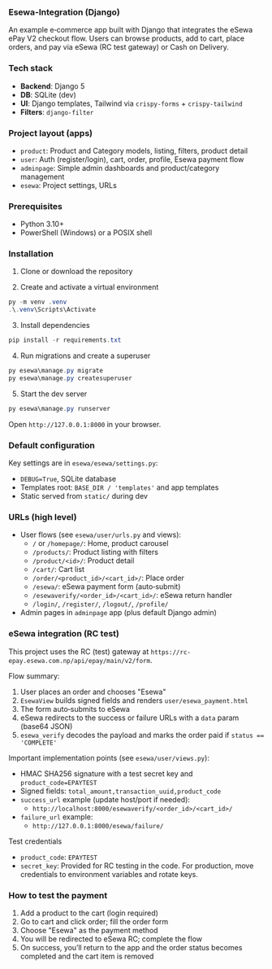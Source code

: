 ### Esewa-Integration (Django)

An example e‑commerce app built with Django that integrates the eSewa ePay V2 checkout flow. Users can browse products, add to cart, place orders, and pay via eSewa (RC test gateway) or Cash on Delivery.

### Tech stack
- **Backend**: Django 5
- **DB**: SQLite (dev)
- **UI**: Django templates, Tailwind via `crispy-forms` + `crispy-tailwind`
- **Filters**: `django-filter`

### Project layout (apps)
- `product`: Product and Category models, listing, filters, product detail
- `user`: Auth (register/login), cart, order, profile, Esewa payment flow
- `adminpage`: Simple admin dashboards and product/category management
- `esewa`: Project settings, URLs

### Prerequisites
- Python 3.10+
- PowerShell (Windows) or a POSIX shell

### Installation
1) Clone or download the repository

2) Create and activate a virtual environment
```powershell
py -m venv .venv
.\.venv\Scripts\Activate
```

3) Install dependencies
```powershell
pip install -r requirements.txt
```

4) Run migrations and create a superuser
```powershell
py esewa\manage.py migrate
py esewa\manage.py createsuperuser
```

5) Start the dev server
```powershell
py esewa\manage.py runserver
```

Open `http://127.0.0.1:8000` in your browser.

### Default configuration
Key settings are in `esewa/esewa/settings.py`:
- `DEBUG=True`, SQLite database
- Templates root: `BASE_DIR / 'templates'` and app templates
- Static served from `static/` during dev

### URLs (high level)
- User flows (see `esewa/user/urls.py` and views):
  - `/` or `/homepage/`: Home, product carousel
  - `/products/`: Product listing with filters
  - `/product/<id>/`: Product detail
  - `/cart/`: Cart list
  - `/order/<product_id>/<cart_id>/`: Place order
  - `/esewa/`: eSewa payment form (auto‑submit)
  - `/esewaverify/<order_id>/<cart_id>/`: eSewa return handler
  - `/login/`, `/register/`, `/logout/`, `/profile/`
- Admin pages in `adminpage` app (plus default Django admin)

### eSewa integration (RC test)
This project uses the RC (test) gateway at `https://rc-epay.esewa.com.np/api/epay/main/v2/form`.

Flow summary:
1) User places an order and chooses "Esewa"
2) `EsewaView` builds signed fields and renders `user/esewa_payment.html`
3) The form auto‑submits to eSewa
4) eSewa redirects to the success or failure URLs with a `data` param (base64 JSON)
5) `esewa_verify` decodes the payload and marks the order paid if `status == 'COMPLETE'`

Important implementation points (see `esewa/user/views.py`):
- HMAC SHA256 signature with a test secret key and `product_code=EPAYTEST`
- Signed fields: `total_amount,transaction_uuid,product_code`
- `success_url` example (update host/port if needed):
  - `http://localhost:8000/esewaverify/<order_id>/<cart_id>/`
- `failure_url` example:
  - `http://127.0.0.1:8000/esewa/failure/`

Test credentials
- `product_code`: `EPAYTEST`
- `secret_key`: Provided for RC testing in the code. For production, move credentials to environment variables and rotate keys.

### How to test the payment
1) Add a product to the cart (login required)
2) Go to cart and click order; fill the order form
3) Choose "Esewa" as the payment method
4) You will be redirected to eSewa RC; complete the flow
5) On success, you’ll return to the app and the order status becomes completed and the cart item is removed
